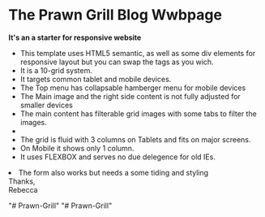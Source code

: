 # <h1>The Prawn Grill Blog Wwbpage</h1>
<p>
<strong>It's an a starter for responsive website</strong>
</p>
<ul>
<li> This template uses HTML5 semantic, as well as some div elements for responsive layout but you can swap the tags as you wich.</li>
<li> It is a 10-grid system.</li>
<li> It targets common tablet and mobile devices.</li>
<li> The Top menu has collapsable hamberger menu for mobile devices</li>
<li> The Main image and the right side content is not fully adjusted for smaller devices</li>
<li> The main content has filterable grid images with some tabs to filter the images.<li>
<li>The grid is fluid with 3 columns on Tablets and fits on major screens.</li>
<li> On Mobile it shows only 1 column.</li>
<li> It uses FLEXBOX and serves no due delegence for old IEs.</li>
</ul>
<li> The form also works but needs a some tiding and styling</li>
Thanks,<br>
Rebecca
</p>
"# Prawn-Grill" 
"# Prawn-Grill" 
